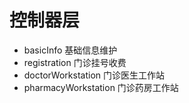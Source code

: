 # 控制器层

- basicInfo 基础信息维护
- registration 门诊挂号收费
- doctorWorkstation 门诊医生工作站
- pharmacyWorkstation 门诊药房工作站